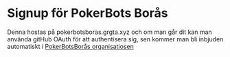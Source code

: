 # Signup för PokerBots Borås

Denna hostas på pokerbotsboras.grgta.xyz och om man går dit kan man använda gitHub OAuth för att authentisera sig, sen kommer man bli inbjuden automatiskt i [PokerBotsBorås organisatiosen](https://github.com/PokerBotsBoras)

